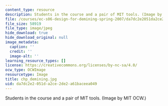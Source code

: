 ```yaml
---
content_type: resource
description: Students in the course and a pair of MIT tools. (Image by MIT OCW.)
file: /courses/ec-s06-design-for-demining-spring-2007/da7dc2e2051da2ce2de2a61baceea049_chp_demining.jpg
file_size: 58919
file_type: image/jpeg
hide_download: true
hide_download_original: null
image_metadata:
  caption: ''
  credit: ''
  image-alt: ''
learning_resource_types: []
license: https://creativecommons.org/licenses/by-nc-sa/4.0/
ocw_type: OCWImage
resourcetype: Image
title: chp_demining.jpg
uid: da7dc2e2-051d-a2ce-2de2-a61baceea049
---
```

Students in the course and a pair of MIT tools. (Image by MIT OCW.)